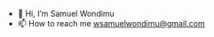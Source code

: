 - 👋 Hi, I’m Samuel Wondimu
- 📫 How to reach me wsamuelwondimu@gmail.com

<!---
samuelwondimu/samuelwondimu is a ✨ special ✨ repository because its `README.md` (this file) appears on your GitHub profile.
You can click the Preview link to take a look at your changes.
--->
